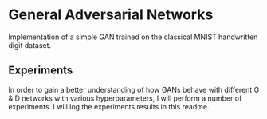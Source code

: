 # General Adversarial Networks

Implementation of a simple GAN trained on the classical MNIST handwritten digit dataset.

## Experiments
In order to gain a better understanding of how GANs behave with different G & D networks with various hyperparameters, I will perform a number of experiments. I will log the experiments results in this readme.